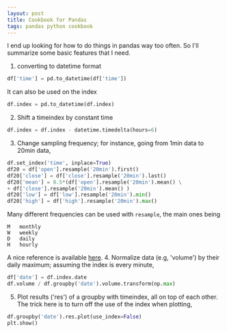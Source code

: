 ```yaml
---
layout: post
title: Cookbook for Pandas
tags: pandas python cookbook
---
```


I end up looking for how to do things in pandas way too often. So I'll summarize
some basic features that I need.
1. converting to datetime format
```python
df['time'] = pd.to_datetime(df['time'])
```
It can also be used on the index
```python
df.index = pd.to_datetime(df.index)
```
2. Shift a timeindex by constant time
```python
df.index = df.index - datetime.timedelta(hours=6)
```
3. Change sampling frequency; for instance, going from 1min data to 20min data,
```python
df.set_index('time', inplace=True)
df20 = df['open'].resample('20min').first()
df20['close'] = df['close'].resample('20min').last()
df20['mean'] = 0.5*(df['open'].resample('20min').mean() \
+ df['close'].resample('20min').mean() )
df20['low'] = df['low'].resample('20min').min()
df20['high'] = df['high'].resample('20min').max()
```
Many different frequencies can be used with `resample`, the main ones being
```
M   monthly
W   weekly
D   daily
H   hourly
```
A nice reference is available
[here](https://stackoverflow.com/questions/17001389/pandas-resample-documentation).
4. Normalize data (e.g, 'volume') by their daily maximum; assuming the index is every minute,
```python
df['date'] = df.index.date
df.volume / df.groupby('date').volume.transform(np.max)
```
5. Plot results ('res') of a groupby with timeindex, all on top of each other. The trick
here is to turn off the use of the index when plotting,
```python
df.groupby('date').res.plot(use_index=False)
plt.show()
```
